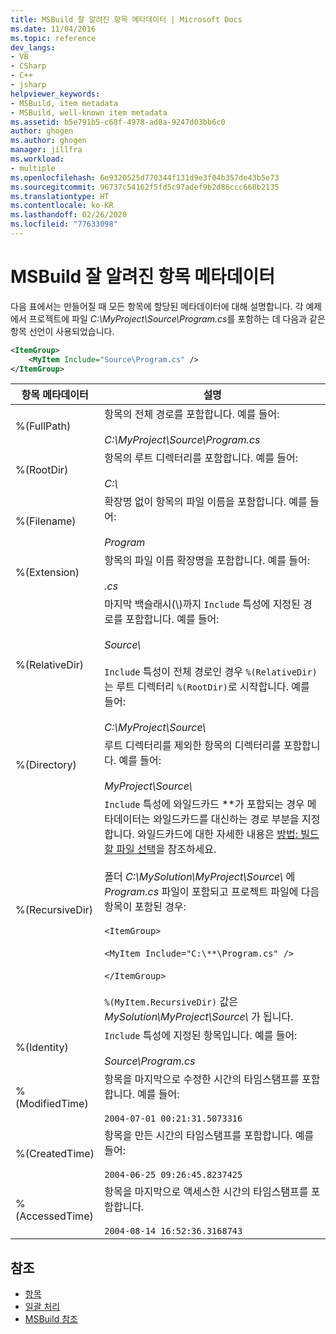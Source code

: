 ```yaml
---
title: MSBuild 잘 알려진 항목 메타데이터 | Microsoft Docs
ms.date: 11/04/2016
ms.topic: reference
dev_langs:
- VB
- CSharp
- C++
- jsharp
helpviewer_keywords:
- MSBuild, item metadata
- MSBuild, well-known item metadata
ms.assetid: b5e791b5-c68f-4978-ad8a-9247d03bb6c0
author: ghogen
ms.author: ghogen
manager: jillfra
ms.workload:
- multiple
ms.openlocfilehash: 6e9320525d770344f131d9e3f04b357de43b5e73
ms.sourcegitcommit: 96737c54162f5fd5c97adef9b2d86ccc660b2135
ms.translationtype: HT
ms.contentlocale: ko-KR
ms.lasthandoff: 02/26/2020
ms.locfileid: "77633098"
---
```

# <a name="msbuild-well-known-item-metadata"></a>MSBuild 잘 알려진 항목 메타데이터

다음 표에서는 만들어질 때 모든 항목에 할당된 메타데이터에 대해 설명합니다. 각 예제에서 프로젝트에 파일 *C:\MyProject\Source\Program.cs*를 포함하는 데 다음과 같은 항목 선언이 사용되었습니다.

```xml
<ItemGroup>
    <MyItem Include="Source\Program.cs" />
</ItemGroup>
```

|항목 메타데이터|설명|
|-------------------|-----------------|
|%(FullPath)|항목의 전체 경로를 포함합니다. 예를 들어:<br /><br /> *C:\MyProject\Source\Program.cs*|
|%(RootDir)|항목의 루트 디렉터리를 포함합니다. 예를 들어:<br /><br /> *C:\\*|
|%(Filename)|확장명 없이 항목의 파일 이름을 포함합니다. 예를 들어:<br /><br /> *Program*|
|%(Extension)|항목의 파일 이름 확장명을 포함합니다. 예를 들어:<br /><br /> *.cs*|
|%(RelativeDir)|마지막 백슬래시(\\)까지 `Include` 특성에 지정된 경로를 포함합니다. 예를 들어:<br /><br /> *Source\\*<br /><br /> `Include` 특성이 전체 경로인 경우 `%(RelativeDir)`는 루트 디렉터리 `%(RootDir)`로 시작합니다.  예를 들어: <br /><br /> *C:\MyProject\Source\\*|
|%(Directory)|루트 디렉터리를 제외한 항목의 디렉터리를 포함합니다. 예를 들어:<br /><br /> *MyProject\\Source\\*|
|%(RecursiveDir)|`Include` 특성에 와일드카드 \*\*가 포함되는 경우 메타데이터는 와일드카드를 대신하는 경로 부분을 지정합니다. 와일드카드에 대한 자세한 내용은 [방법: 빌드할 파일 선택](../msbuild/how-to-select-the-files-to-build.md)을 참조하세요.<br /><br /> 폴더 *C:\MySolution\MyProject\Source\\* 에 *Program.cs* 파일이 포함되고 프로젝트 파일에 다음 항목이 포함된 경우:<br /><br /> `<ItemGroup>`<br /><br /> `<MyItem Include="C:\**\Program.cs" />`<br /><br /> `</ItemGroup>`<br /><br /> `%(MyItem.RecursiveDir)` 값은 *MySolution\MyProject\Source\\* 가 됩니다.|
|%(Identity)|`Include` 특성에 지정된 항목입니다. 예를 들어:<br /><br /> *Source\Program.cs*|
|%(ModifiedTime)|항목을 마지막으로 수정한 시간의 타임스탬프를 포함합니다. 예를 들어:<br /><br /> `2004-07-01 00:21:31.5073316`|
|%(CreatedTime)|항목을 만든 시간의 타임스탬프를 포함합니다. 예를 들어:<br /><br /> `2004-06-25 09:26:45.8237425`|
|%(AccessedTime)|항목을 마지막으로 액세스한 시간의 타임스탬프를 포함합니다.<br /><br /> `2004-08-14 16:52:36.3168743`|

## <a name="see-also"></a>참조

- [항목](../msbuild/msbuild-items.md)
- [일괄 처리](../msbuild/msbuild-batching.md)
- [MSBuild 참조](../msbuild/msbuild-reference.md)
